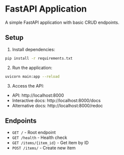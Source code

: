 # FastAPI Application

A simple FastAPI application with basic CRUD endpoints.

## Setup

1. Install dependencies:
```bash
pip install -r requirements.txt
```

2. Run the application:
```bash
uvicorn main:app --reload
```

3. Access the API:
- API: http://localhost:8000
- Interactive docs: http://localhost:8000/docs
- Alternative docs: http://localhost:8000/redoc

## Endpoints

- `GET /` - Root endpoint
- `GET /health` - Health check
- `GET /items/{item_id}` - Get item by ID
- `POST /items/` - Create new item
